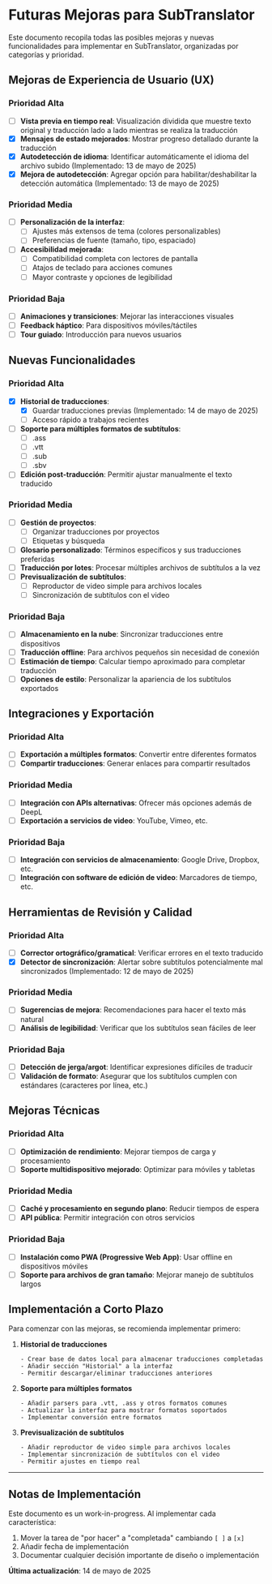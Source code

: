 # Futuras Mejoras para SubTranslator

Este documento recopila todas las posibles mejoras y nuevas funcionalidades para implementar en SubTranslator, organizadas por categorías y prioridad.

## Mejoras de Experiencia de Usuario (UX)

### Prioridad Alta

- [ ] **Vista previa en tiempo real**: Visualización dividida que muestre texto original y traducción lado a lado mientras se realiza la traducción
- [x] **Mensajes de estado mejorados**: Mostrar progreso detallado durante la traducción
- [x] **Autodetección de idioma**: Identificar automáticamente el idioma del archivo subido (Implementado: 13 de mayo de 2025)
- [x] **Mejora de autodetección**: Agregar opción para habilitar/deshabilitar la detección automática (Implementado: 13 de mayo de 2025)

### Prioridad Media

- [ ] **Personalización de la interfaz**:
  - [ ] Ajustes más extensos de tema (colores personalizables)
  - [ ] Preferencias de fuente (tamaño, tipo, espaciado)
- [ ] **Accesibilidad mejorada**:
  - [ ] Compatibilidad completa con lectores de pantalla
  - [ ] Atajos de teclado para acciones comunes
  - [ ] Mayor contraste y opciones de legibilidad

### Prioridad Baja

- [ ] **Animaciones y transiciones**: Mejorar las interacciones visuales
- [ ] **Feedback háptico**: Para dispositivos móviles/táctiles
- [ ] **Tour guiado**: Introducción para nuevos usuarios

## Nuevas Funcionalidades

### Prioridad Alta

- [x] **Historial de traducciones**:
  - [x] Guardar traducciones previas (Implementado: 14 de mayo de 2025)
  - [ ] Acceso rápido a trabajos recientes
- [ ] **Soporte para múltiples formatos de subtítulos**:
  - [ ] .ass
  - [ ] .vtt
  - [ ] .sub
  - [ ] .sbv
- [ ] **Edición post-traducción**: Permitir ajustar manualmente el texto traducido

### Prioridad Media

- [ ] **Gestión de proyectos**:
  - [ ] Organizar traducciones por proyectos
  - [ ] Etiquetas y búsqueda
- [ ] **Glosario personalizado**: Términos específicos y sus traducciones preferidas
- [ ] **Traducción por lotes**: Procesar múltiples archivos de subtítulos a la vez
- [ ] **Previsualización de subtítulos**:
  - [ ] Reproductor de video simple para archivos locales
  - [ ] Sincronización de subtítulos con el video

### Prioridad Baja

- [ ] **Almacenamiento en la nube**: Sincronizar traducciones entre dispositivos
- [ ] **Traducción offline**: Para archivos pequeños sin necesidad de conexión
- [ ] **Estimación de tiempo**: Calcular tiempo aproximado para completar traducción
- [ ] **Opciones de estilo**: Personalizar la apariencia de los subtítulos exportados

## Integraciones y Exportación

### Prioridad Alta

- [ ] **Exportación a múltiples formatos**: Convertir entre diferentes formatos
- [ ] **Compartir traducciones**: Generar enlaces para compartir resultados

### Prioridad Media

- [ ] **Integración con APIs alternativas**: Ofrecer más opciones además de DeepL
- [ ] **Exportación a servicios de video**: YouTube, Vimeo, etc.

### Prioridad Baja

- [ ] **Integración con servicios de almacenamiento**: Google Drive, Dropbox, etc.
- [ ] **Integración con software de edición de video**: Marcadores de tiempo, etc.

## Herramientas de Revisión y Calidad

### Prioridad Alta

- [ ] **Corrector ortográfico/gramatical**: Verificar errores en el texto traducido
- [x] **Detector de sincronización**: Alertar sobre subtítulos potencialmente mal sincronizados (Implementado: 12 de mayo de 2025)

### Prioridad Media

- [ ] **Sugerencias de mejora**: Recomendaciones para hacer el texto más natural
- [ ] **Análisis de legibilidad**: Verificar que los subtítulos sean fáciles de leer

### Prioridad Baja

- [ ] **Detección de jerga/argot**: Identificar expresiones difíciles de traducir
- [ ] **Validación de formato**: Asegurar que los subtítulos cumplen con estándares (caracteres por línea, etc.)

## Mejoras Técnicas

### Prioridad Alta

- [ ] **Optimización de rendimiento**: Mejorar tiempos de carga y procesamiento
- [ ] **Soporte multidispositivo mejorado**: Optimizar para móviles y tabletas

### Prioridad Media

- [ ] **Caché y procesamiento en segundo plano**: Reducir tiempos de espera
- [ ] **API pública**: Permitir integración con otros servicios

### Prioridad Baja

- [ ] **Instalación como PWA (Progressive Web App)**: Usar offline en dispositivos móviles
- [ ] **Soporte para archivos de gran tamaño**: Mejorar manejo de subtítulos largos

## Implementación a Corto Plazo

Para comenzar con las mejoras, se recomienda implementar primero:

1. **Historial de traducciones**

   ```
   - Crear base de datos local para almacenar traducciones completadas
   - Añadir sección "Historial" a la interfaz
   - Permitir descargar/eliminar traducciones anteriores
   ```

2. **Soporte para múltiples formatos**

   ```
   - Añadir parsers para .vtt, .ass y otros formatos comunes
   - Actualizar la interfaz para mostrar formatos soportados
   - Implementar conversión entre formatos
   ```

3. **Previsualización de subtítulos**
   ```
   - Añadir reproductor de video simple para archivos locales
   - Implementar sincronización de subtítulos con el video
   - Permitir ajustes en tiempo real
   ```

---

## Notas de Implementación

Este documento es un work-in-progress. Al implementar cada característica:

1. Mover la tarea de "por hacer" a "completada" cambiando `[ ]` a `[x]`
2. Añadir fecha de implementación
3. Documentar cualquier decisión importante de diseño o implementación

**Última actualización**: 14 de mayo de 2025
